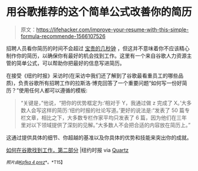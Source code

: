 # 用谷歌推荐的这个简单公式改善你的简历

> 原文：<https://lifehacker.com/improve-your-resume-with-this-simple-formula-recommende-1566107526>

招聘人员看你简历的时间不会超过 [宝贵的几秒钟](http://lifehacker.com/recruiters-only-look-at-your-resume-for-an-average-of-s-5901056) ，但这并不意味着你不应该精心制作你的简历，以确保你有最好的机会找到工作。这里有一个来自谷歌人力资源主管的简单公式，可以帮助你把最好的信息写进简历。



在接受《纽约时报》采访时(在采访中我们还了解到了谷歌最看重员工的哪些品质)，负责谷歌所有招聘工作的拉斯洛·博克回答了一个重要问题“如何写一份好简历？”使用任何人都可以遵循的模板:

> “关键是，”他说，“把你的优势框定为:‘相对于 Y，我通过做 z 完成了 X。’大多数人会写这样的简历:‘纽约时报的社论写道。’更好的说法是:“发表了 50 篇专栏文章，相比之下，大多数专栏作家平均只发表了 6 篇，因为他们在三年里对以下领域提供了深刻的见解。”大多数人不会把合适的内容放在简历上。”

这通过提供具体的细节、你超越的基准以及你具体的优势和技能来突出你的成就。

[如何在谷歌找到工作，第二部分](http://www.nytimes.com/2014/04/20/opinion/sunday/friedman-how-to-get-a-job-at-google-part-2.html?hp&rref=opinion&_r=2&_ga=1.70117776.1866462248.1398096757) |纽约时报 via [Quartz](http://qz.com/201088/google-just-revealed-the-incredibly-simple-formula-for-killer-resumes/)

<small>*照片由*</small>[<small>*Kafka 4 prez*</small>](https://www.flickr.com/photos/kafka4prez/230696843/sizes/l)<small>*。*T15】</small>